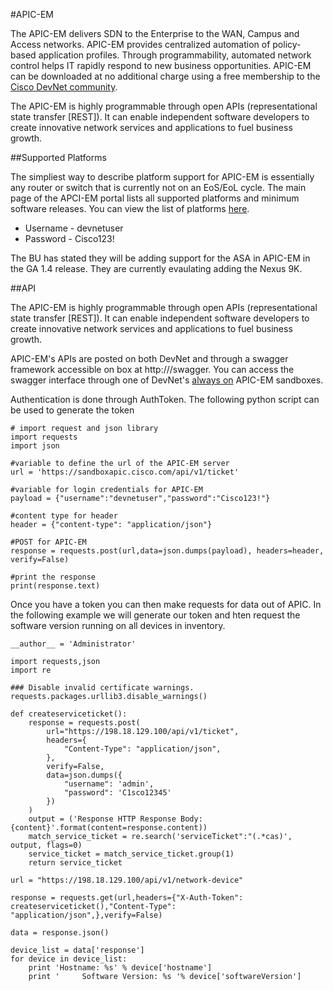 #APIC-EM

The APIC-EM delivers SDN to the Enterprise to the WAN, Campus and Access networks. APIC-EM provides centralized automation of policy-based application profiles. Through programmability, automated network control helps IT rapidly respond to new business opportunities. APIC-EM can be downloaded at no additional charge using a free membership to the [Cisco DevNet community](http://devnet.cisco.com).

The APIC-EM is highly programmable through open APIs (representational state transfer [REST]). It can enable independent software developers to create innovative network services and applications to fuel business growth.

##Supported Platforms

The simpliest way to describe platform support for APIC-EM is essentially any router or switch that is currently not on an EoS/EoL cycle. The main page of the APCI-EM portal lists all supported platforms and minimum software releases. You can view the list of platforms [here](https://sandboxapic.cisco.com).

* Username - devnetuser
* Password - Cisco123!

The BU has stated they will be adding support for the ASA in APIC-EM in the GA 1.4 release. They are currently evaulating adding the Nexus 9K.

##API

The APIC-EM is highly programmable through open APIs (representational state transfer [REST]). It can enable independent software developers to create innovative network services and applications to fuel business growth.

APIC-EM's APIs are posted on both DevNet and through a swagger framework accessible on box at http://<hostname>/swagger. You can access the swagger interface through one of DevNet's [always on](https://sandboxapic.cisco.com/swagger) APIC-EM sandboxes.

Authentication is done through AuthToken. The following python script can be used to generate the token

~~~ 
# import request and json library
import requests
import json

#variable to define the url of the APIC-EM server
url = 'https://sandboxapic.cisco.com/api/v1/ticket'

#variable for login credentials for APIC-EM
payload = {"username":"devnetuser","password":"Cisco123!"}

#content type for header
header = {"content-type": "application/json"}

#POST for APIC-EM
response = requests.post(url,data=json.dumps(payload), headers=header, verify=False)

#print the response
print(response.text)
~~~

Once you have a token you can then make requests for data out of APIC. In the following example we will generate our token and hten request the software version running on all devices in inventory.

~~~
__author__ = 'Administrator'

import requests,json
import re

### Disable invalid certificate warnings.
requests.packages.urllib3.disable_warnings()

def createserviceticket():
    response = requests.post(
        url="https://198.18.129.100/api/v1/ticket",
        headers={
            "Content-Type": "application/json",
        },
        verify=False,
        data=json.dumps({
            "username": 'admin',
            "password": 'C1sco12345'
        })
    )
    output = ('Response HTTP Response Body: {content}'.format(content=response.content))
    match_service_ticket = re.search('serviceTicket":"(.*cas)', output, flags=0)
    service_ticket = match_service_ticket.group(1)
    return service_ticket

url = "https://198.18.129.100/api/v1/network-device"

response = requests.get(url,headers={"X-Auth-Token": createserviceticket(),"Content-Type": "application/json",},verify=False)

data = response.json()

device_list = data['response']
for device in device_list:
    print 'Hostname: %s' % device['hostname']
    print '     Software Version: %s '% device['softwareVersion']

~~~